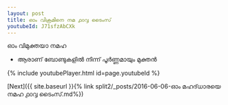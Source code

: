 ```yaml
---
layout: post
title: ഓം വിക്രമിനെ നമ ൧൦൮ ടൈംസ്
youtubeId: J71sfzAbCXk
---
```

 
 
 ഓം വിമുക്തയാ നമഹ 
 
 -  ആരാണ് ബോണ്ടുകളിൽ നിന്ന് പൂർണ്ണമായും മുക്തൻ 
 
  
 
  
 
 
 
 
 
 


{% include youtubePlayer.html id=page.youtubeId %}
 
[Next]({{ site.baseurl }}{% link  split2/_posts/2016-06-06-ഓം മഹദ്‌ധാരയെ നമഹ ൧൦൮ ടൈംസ്.md%})
 
